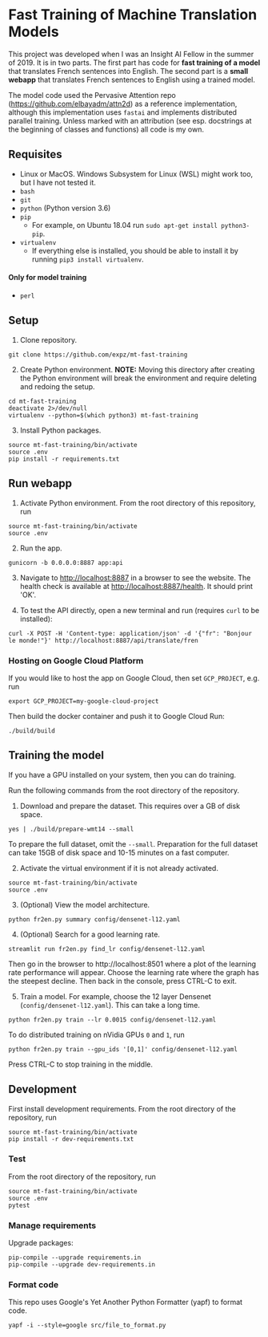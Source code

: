 # Fast Training of Machine Translation Models

This project was developed when I was an Insight AI Fellow in the summer of 2019. It is in two parts. The first part has code for __fast training of a model__ that translates French sentences into English. The second part is a __small webapp__ that translates French sentences to English using a trained model.

The model code used the Pervasive Attention repo (https://github.com/elbayadm/attn2d) as a reference implementation, although this implementation uses `fastai` and implements distributed parallel training. Unless marked with an attribution (see esp. docstrings at the beginning of classes and functions) all code is my own.

## Requisites

- Linux or MacOS. Windows Subsystem for Linux (WSL) might work too, but I have not tested it.
- `bash`
- `git`
- `python` (Python version 3.6)
- `pip`
  * For example, on Ubuntu 18.04 run `sudo apt-get install python3-pip`.
- `virtualenv`
  * If everything else is installed, you should be able to install it by running `pip3 install virtualenv`.

#### Only for model training

- `perl`

## Setup

1. Clone repository.
```
git clone https://github.com/expz/mt-fast-training
```

2. Create Python environment. __NOTE:__ Moving this directory after creating the Python environment will break the environment and require deleting and redoing the setup.
```
cd mt-fast-training
deactivate 2>/dev/null
virtualenv --python=$(which python3) mt-fast-training
```

3. Install Python packages.
```
source mt-fast-training/bin/activate
source .env
pip install -r requirements.txt
```

## Run webapp

1. Activate Python environment. From the root directory of this repository, run
```
source mt-fast-training/bin/activate
source .env
```

2. Run the app.
```
gunicorn -b 0.0.0.0:8887 app:api
```

3. Navigate to [http://localhost:8887](http://localhost:8887) in a browser to see the website. The health check is available at [http://localhost:8887/health](http://localhost:8887/health). It should print 'OK'.

4. To test the API directly, open a new terminal and run (requires `curl` to be installed):
```
curl -X POST -H 'Content-type: application/json' -d '{"fr": "Bonjour le monde!"}' http://localhost:8887/api/translate/fren
```

### Hosting on Google Cloud Platform

If you would like to host the app on Google Cloud, then set `GCP_PROJECT`, e.g. run
```
export GCP_PROJECT=my-google-cloud-project
```
Then build the docker container and push it to Google Cloud Run:
```
./build/build
```

## Training the model

If you have a GPU installed on your system, then you can do training.

Run the following commands from the root directory of the repository.

1. Download and prepare the dataset. This requires over a GB of disk space.
```
yes | ./build/prepare-wmt14 --small
```
To prepare the full dataset, omit the `--small`. Preparation for the full dataset can take 15GB of disk space and 10-15 minutes on a fast computer. 

2. Activate the virtual environment if it is not already activated.
```
source mt-fast-training/bin/activate
source .env
```

3. (Optional) View the model architecture.
```
python fr2en.py summary config/densenet-l12.yaml
```

4. (Optional) Search for a good learning rate.
```
streamlit run fr2en.py find_lr config/densenet-l12.yaml
```
Then go in the browser to http://localhost:8501 where a plot of the learning rate performance will appear. Choose the learning rate where the graph has the steepest decline. Then back in the console, press CTRL-C to exit.

5. Train a model. For example, choose the 12 layer Densenet (`config/densenet-l12.yaml`). This can take a long time.
```
python fr2en.py train --lr 0.0015 config/densenet-l12.yaml
```
To do distributed training on nVidia GPUs `0` and `1`, run
```
python fr2en.py train --gpu_ids '[0,1]' config/densenet-l12.yaml
```
Press CTRL-C to stop training in the middle.

## Development

First install development requirements. From the root directory of the repository, run
```
source mt-fast-training/bin/activate
pip install -r dev-requirements.txt
```

### Test

From the root directory of the repository, run
```
source mt-fast-training/bin/activate
source .env
pytest
```

### Manage requirements

Upgrade packages:
```
pip-compile --upgrade requirements.in
pip-compile --upgrade dev-requirements.in
```

### Format code

This repo uses Google's Yet Another Python Formatter (yapf) to format code.
```
yapf -i --style=google src/file_to_format.py
```
